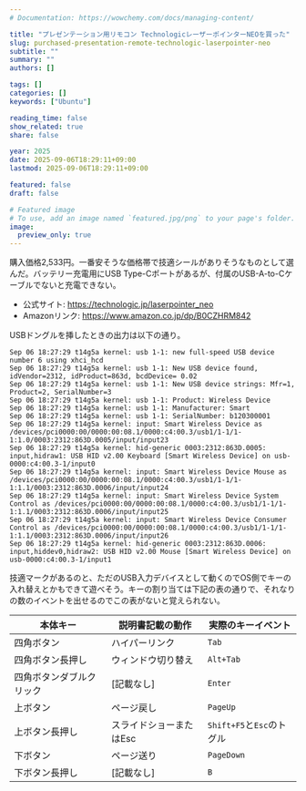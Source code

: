 ```yaml
---
# Documentation: https://wowchemy.com/docs/managing-content/

title: "プレゼンテーション用リモコン TechnologicレーザーポインターNEOを買った"
slug: purchased-presentation-remote-technologic-laserpointer-neo
subtitle: ""
summary: ""
authors: []

tags: []
categories: []
keywords: ["Ubuntu"]

reading_time: false
show_related: true
share: false

year: 2025
date: 2025-09-06T18:29:11+09:00
lastmod: 2025-09-06T18:29:11+09:00

featured: false
draft: false

# Featured image
# To use, add an image named `featured.jpg/png` to your page's folder.
image:
  preview_only: true
---
```


購入価格2,533円。一番安そうな価格帯で技適シールがありそうなものとして選んだ。バッテリー充電用にUSB Type-Cポートがあるが、付属のUSB-A-to-Cケーブルでないと充電できない。

- 公式サイト: https://technologic.jp/laserpointer_neo
- Amazonリンク: https://www.amazon.co.jp/dp/B0CZHRM842

USBドングルを挿したときの出力は以下の通り。

```
Sep 06 18:27:29 t14g5a kernel: usb 1-1: new full-speed USB device number 6 using xhci_hcd
Sep 06 18:27:29 t14g5a kernel: usb 1-1: New USB device found, idVendor=2312, idProduct=863d, bcdDevice= 0.02
Sep 06 18:27:29 t14g5a kernel: usb 1-1: New USB device strings: Mfr=1, Product=2, SerialNumber=3
Sep 06 18:27:29 t14g5a kernel: usb 1-1: Product: Wireless Device
Sep 06 18:27:29 t14g5a kernel: usb 1-1: Manufacturer: Smart
Sep 06 18:27:29 t14g5a kernel: usb 1-1: SerialNumber: b120300001
Sep 06 18:27:29 t14g5a kernel: input: Smart Wireless Device as /devices/pci0000:00/0000:00:08.1/0000:c4:00.3/usb1/1-1/1-1:1.0/0003:2312:863D.0005/input/input23
Sep 06 18:27:29 t14g5a kernel: hid-generic 0003:2312:863D.0005: input,hidraw1: USB HID v2.00 Keyboard [Smart Wireless Device] on usb-0000:c4:00.3-1/input0
Sep 06 18:27:29 t14g5a kernel: input: Smart Wireless Device Mouse as /devices/pci0000:00/0000:00:08.1/0000:c4:00.3/usb1/1-1/1-1:1.1/0003:2312:863D.0006/input/input24
Sep 06 18:27:29 t14g5a kernel: input: Smart Wireless Device System Control as /devices/pci0000:00/0000:00:08.1/0000:c4:00.3/usb1/1-1/1-1:1.1/0003:2312:863D.0006/input/input25
Sep 06 18:27:29 t14g5a kernel: input: Smart Wireless Device Consumer Control as /devices/pci0000:00/0000:00:08.1/0000:c4:00.3/usb1/1-1/1-1:1.1/0003:2312:863D.0006/input/input26
Sep 06 18:27:29 t14g5a kernel: hid-generic 0003:2312:863D.0006: input,hiddev0,hidraw2: USB HID v2.00 Mouse [Smart Wireless Device] on usb-0000:c4:00.3-1/input1
```

技適マークがあるのと、ただのUSB入力デバイスとして動くのでOS側でキーの入れ替えとかもできて遊べそう。キーの割り当ては下記の表の通りで、それなりの数のイベントを出せるのでこの表がないと覚えられない。

| 本体キー | 説明書記載の動作 | 実際のキーイベント |
| --- | --- | --- |
| 四角ボタン | ハイパーリンク | `Tab` |
| 四角ボタン長押し | ウィンドウ切り替え | `Alt+Tab` |
| 四角ボタンダブルクリック | \[記載なし\] | `Enter` |
| 上ボタン | ページ戻し | `PageUp` |
| 上ボタン長押し | スライドショーまたはEsc | `Shift+F5`と`Esc`のトグル |
| 下ボタン | ページ送り | `PageDown` |
| 下ボタン長押し | \[記載なし\] | `B` |
